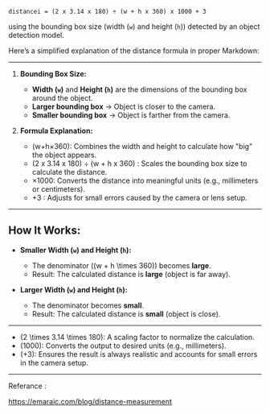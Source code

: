     distancei = (2 x 3.14 x 180) ÷ (w + h x 360) x 1000 + 3

using the bounding box size (width (`w`) and height (`h`)) detected by an object detection model.

Here’s a simplified explanation of the distance formula in proper Markdown:

---

1. **Bounding Box Size:**
   - **Width (`w`)** and **Height (`h`)** are the dimensions of the bounding box around the object.
   - **Larger bounding box** → Object is closer to the camera.
   - **Smaller bounding box** → Object is farther from the camera.

2. **Formula Explanation:**
   - (w+h×360): Combines the width and height to calculate how "big" the object appears.
   - (2 x 3.14 x 180) ÷ (w + h x 360) : Scales the bounding box size to calculate the distance.
   - ×1000: Converts the distance into meaningful units (e.g., millimeters or centimeters).
   - +3 : Adjusts for small errors caused by the camera or lens setup.

---

## How It Works:

- **Smaller Width (`w`) and Height (`h`):**
  - The denominator (\(w + h \times 360\)) becomes **large**.
  - Result: The calculated distance is **large** (object is far away).

- **Larger Width (`w`) and Height (`h`):**
  - The denominator becomes **small**.
  - Result: The calculated distance is **small** (object is close).

---


- \(2 \times 3.14 \times 180\): A scaling factor to normalize the calculation.
- \(1000\): Converts the output to desired units (e.g., millimeters).
- \(+3\): Ensures the result is always realistic and accounts for small errors in the camera setup.

---

Referance :

https://emaraic.com/blog/distance-measurement

